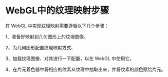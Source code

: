 # WebGL中的纹理映射步骤

在 WebGL 中实现纹理映射需要遵循以下几个步骤：

1、准备好映射到几何图形上的纹理图像。

2、为几何图形配置纹理映射方式、

3、加载纹理图像，对其进行一下配置，以在 WebGL 中使用它。

4、在片元着色器中将相应的纹素从纹理中抽取出来，并将纹素的颜色赋给片元。
